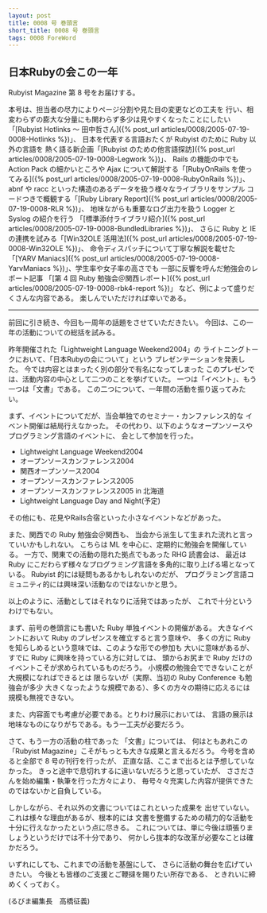 ```yaml
---
layout: post
title: 0008 号 巻頭言
short_title: 0008 号 巻頭言
tags: 0008 ForeWord
---
```



## 日本Rubyの会この一年

Rubyist Magazine 第 8 号をお届けする。

本号は、担当者の尽力によりページ分割や見た目の変更などの工夫を
行い、相変わらずの膨大な分量にも関わらず多少は見やすくなったことにしたい
「[Rubyist Hotlinks 〜 田中哲さん]({% post_url articles/0008/2005-07-19-0008-Hotlinks %})」、
日本を代表する言語おたくが Rubyist のために Ruby 以外の言語を
熱く語る新企画「[Rubyist のための他言語探訪]({% post_url articles/0008/2005-07-19-0008-Legwork %})」、
Rails の機能の中でも Action Pack の細かいところや
Ajax について解説する「[RubyOnRails を使ってみる]({% post_url articles/0008/2005-07-19-0008-RubyOnRails %})」、
abnf や racc といった構造のあるデータを扱う様々なライブラリをサンプル
コードつきで概観する「[Ruby Library Report]({% post_url articles/0008/2005-07-19-0008-RLR %})」、
地味ながらも重要なログ出力を扱う Logger と Syslog の紹介を行う
「[標準添付ライブラリ紹介]({% post_url articles/0008/2005-07-19-0008-BundledLibraries %})」、
さらに Ruby と IE の連携を試みる「[Win32OLE 活用法]({% post_url articles/0008/2005-07-19-0008-Win32OLE %})」、
命令ディスパッチについて丁寧な解説を載せた
「[YARV Maniacs]({% post_url articles/0008/2005-07-19-0008-YarvManiacs %})」、学生率や女子率の高さでも
一部に反響を呼んだ勉強会のレポート記事
「[第 4 回 Ruby 勉強会＠関西レポート]({% post_url articles/0008/2005-07-19-0008-rbk4-report %})」
など、例によって盛りだくさんな内容である。
楽しんでいただければ幸いである。

----
前回に引き続き、今回も一周年の話題をさせていただきたい。
今回は、この一年の活動についての総括を試みる。

昨年開催された「Lightweight Language Weekend2004」の
ライトニングトークにおいて、「日本Rubyの会について」という
プレゼンテーションを発表した。
今では内容とはまったく別の部分で有名になってしまった
このプレゼンでは、活動内容の中心として二つのことを挙げていた。
一つは「イベント」、もう一つは「文書」である。
この二つについて、一年間の活動を振り返ってみたい。

まず、イベントについてだが、当会単独でのセミナー・カンファレンス的な
イベント開催は結局行えなかった。
その代わり、以下のようなオープンソースやプログラミング言語のイベントに、
会として参加を行った。

* Lightweight Language Weekend2004
* オープンソースカンファレンス2004
* 関西オープンソース2004
* オープンソースカンファレンス2005
* オープンソースカンファレンス2005 in 北海道
* Lightweight Language Day and Night(予定)


その他にも、花見やRails合宿といった小さなイベントなどがあった。

また、関西での Ruby 勉強会＠関西も、
当会から派生して生まれた流れと言っていいかもしれない。
こちらは ML を中心に、定期的に勉強会を開催している。
一方で、関東での活動の隠れた拠点でもあった RHG 読書会は、
最近は Ruby にこだわらず様々なプログラミング言語を多角的に取り上げる場となっている。
Rubyist 的には疑問もあるかもしれないのだが、
プログラミング言語コミュニティ的には興味深い活動なのではないかと思う。

以上のように、活動としてはそれなりに活発ではあったが、
これで十分というわけでもない。

まず、前号の巻頭言にも書いた Ruby 単独イベントの開催がある。
大きなイベントにおいて Ruby のプレゼンスを確立すると言う意味や、
多くの方に Ruby を知らしめるという意味では、このような形での参加も
大いに意味があるが、すでに Ruby に興味を持っている方に対しては、
頭からお尻まで Ruby だけのイベントこそが求められているものだろう。
小規模の勉強会でできないことが大規模になればできるとは
限らないが（実際、当初の Ruby Conference も勉強会が多少
大きくなったような規模である）、多くの方々の期待に応えるには
規模も無視できない。

また、内容面でも考慮が必要である。とりわけ展示においては、
言語の展示は地味なものになりがちである。もう一工夫が必要だろう。

さて、もう一方の活動の柱であった
「文書」については、
何はともあれこの「Rubyist Magazine」こそがもっとも大きな成果と言えるだろう。
今号を含めると全部で 8 号の刊行を行ったが、
正直な話、ここまで出るとは予想していなかった。
きっと途中で息切れするに違いないだろうと思っていたが、
ささださんを始め編集・執筆を行った方々により、
毎号々々充実した内容が提供できたのではないかと自負している。

しかしながら、それ以外の文書についてはこれといった成果を
出せていない。これは様々な理由があるが、根本的には
文書を整備するための精力的な活動を十分に行えなかったという点に尽きる。
これについては、単に今後は頑張りましょうというだけでは不十分であり、
何かしら抜本的な改革が必要なことは確かだろう。

いずれにしても、これまでの活動を基盤にして、
さらに活動の舞台を広げていきたい。
今後とも皆様のご支援とご鞭撻を賜りたい所存である、
ときれいに締めくくっておく。

(るびま編集長　高橋征義)


